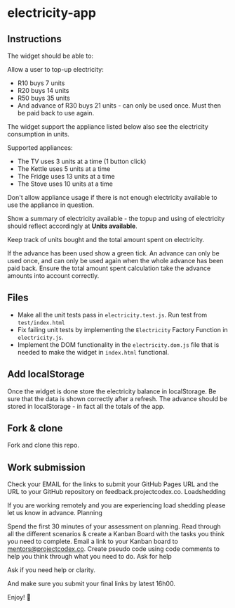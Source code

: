 # electricity-app

## Instructions
The widget should be able to: 

Allow a user to top-up electricity:

* R10 buys 7 units
* R20 buys 14 units
* R50 buys 35 units
* And advance of R30 buys 21 units - can only be used once. Must then be paid back to use again.
    
The widget support the appliance listed below also see the electricity consumption in units.

Supported appliances:

* The TV uses 3 units at a time (1 button click)
* The Kettle uses 5 units at a time
* The Fridge uses  13 units at a time
* The Stove uses 10 units at a time

Don't allow appliance usage if there is not enough electricity available to use the appliance in question.

Show a summary of electricity available - the topup and using of electricity should reflect accordingly at **Units available**. 

Keep track of units bought and the total amount spent on electricity.

If the advance has been used show a green tick. An advance can only be used once, and can only be used again when the whole advance has been paid back. Ensure the total amount spent calculation take the advance amounts into account correctly.

## Files 

* Make all the unit tests pass in `electricity.test.js`. Run test from `test/index.html`
* Fix failing unit tests by implementing the `Electricity` Factory Function in `electricity.js`. 
* Implement the DOM functionality in the `electricity.dom.js` file that is needed to make the widget in `index.html` functional.

## Add localStorage
Once the widget is done store the electricity balance in localStorage. Be sure  that the data is shown correctly after a refresh. The advance should be stored in localStorage - in fact all the totals of the app.

## Fork & clone 
Fork and clone this repo. 

## Work submission 
Check your EMAIL for the links to submit your GitHub Pages URL and the URL to your GitHub repository on feedback.projectcodex.co. Loadshedding

If you are working remotely and you are experiencing load shedding please let us know in advance. Planning

Spend the first 30 minutes of your assessment on planning. Read through all the different scenarios & create a Kanban Board with the tasks you think you need to complete. Email a link to your Kanban board to mentors@projectcodex.co. Create pseudo code using code comments to help you think through what you need to do. Ask for help

Ask if you need help or clarity. 

And make sure you submit your final links by latest 16h00.

Enjoy! :tada: